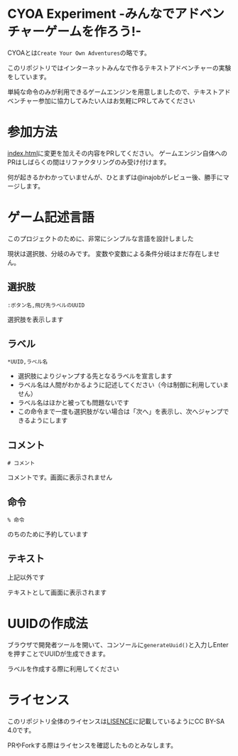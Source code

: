 # CYOA Experiment -みんなでアドベンチャーゲームを作ろう!-

CYOAとは`Create Your Own Adventures`の略です。

このリポジトリではインターネットみんなで作るテキストアドベンチャーの実験をしています。

単純な命令のみが利用できるゲームエンジンを用意しましたので、テキストアドベンチャー参加に協力してみたい人はお気軽にPRしてみてください

# 参加方法

[index.html](index.html)に変更を加えその内容をPRしてください。
ゲームエンジン自体へのPRはしばらくの間はリファクタリングのみ受け付けます。

何が起きるかわかっていませんが、ひとまずは@inajobがレビュー後、勝手にマージします。

# ゲーム記述言語

このプロジェクトのために、非常にシンプルな言語を設計しました

現状は選択肢、分岐のみです。
変数や変数による条件分岐はまだ存在しません。

## 選択肢

`:ボタン名,飛び先ラベルのUUID`

選択肢を表示します

## ラベル

`*UUID,ラベル名`

- 選択肢によりジャンプする先となるラベルを宣言します
- ラベル名は人間がわかるように記述してください（今は制御に利用していません）
- ラベル名はほかと被っても問題ないです
- この命令まで一度も選択肢がない場合は「次へ」を表示し、次へジャンプできるようにします

## コメント

`# コメント`

コメントです。画面に表示されません

## 命令

`% 命令`

のちのために予約しています

## テキスト

上記以外です

テキストとして画面に表示されます

# UUIDの作成法

ブラウザで開発者ツールを開いて、コンソールに`generateUuid()`と入力しEnterを押すことでUUIDが生成できます。

ラベルを作成する際に利用してください

# ライセンス

このリポジトリ全体のライセンスは[LISENCE](./LISENCE)に記載しているようにCC BY-SA 4.0です。

PRやForkする際はライセンスを確認したものとみなします。

